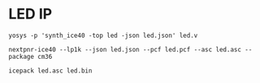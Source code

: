 LED IP
======


```shell
yosys -p 'synth_ice40 -top led -json led.json' led.v

nextpnr-ice40 --lp1k --json led.json --pcf led.pcf --asc led.asc --package cm36

icepack led.asc led.bin
```
